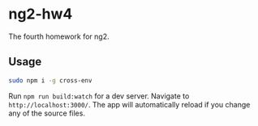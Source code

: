 # ng2-hw4

The fourth homework for ng2.

## Usage

```sh
sudo npm i -g cross-env
```

Run `npm run build:watch` for a dev server. Navigate to `http://localhost:3000/`. The app will automatically reload if you change any of the source files.
